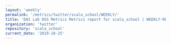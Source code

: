 ```yaml
---
layout: 'weekly'
permalink: '/metrics/twitter/scala_school/WEEKLY/'
title: 'DAI Lab OSS Metrics Metrics report for scala_school | WEEKLY-REPORT-2019-10-25'
organization: 'twitter'
repository: 'scala_school'
current_date: '2019-10-25'
---
```

